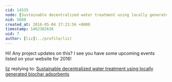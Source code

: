 ```yaml
---
cid: 14535
node: [Sustainable decentralized water treatment using locally generated biochar adsorbents](../notes/kearnsjp/1-21-2013/sustainable-decentralized-water-treatment-using-locally-generated-biochar-0)
nid: 5669
created_at: 2016-05-04 17:23:56 +0000
timestamp: 1462382636
uid: 7
author: [liz](../profile/liz)
---
```


Hi! Any project updates on this? I see you have some upcoming events listed on your website for 2016! 

[liz](../profile/liz) replying to: [Sustainable decentralized water treatment using locally generated biochar adsorbents](../notes/kearnsjp/1-21-2013/sustainable-decentralized-water-treatment-using-locally-generated-biochar-0)

